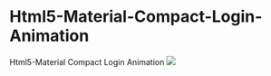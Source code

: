 # Html5-Material-Compact-Login-Animation
Html5-Material Compact Login Animation
![](http://publicqn.saikr.com/c4158365c2e08afbe872af120551aaff1486447457983.png)
